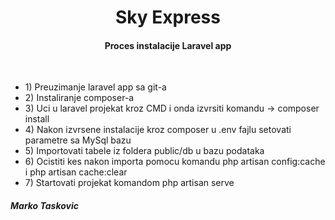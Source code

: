 <h1 align="center">Sky Express</h1>
<h4 align="center">Proces instalacije Laravel app</h4>
<br>
<ul>
    <li>1) Preuzimanje laravel app sa git-a</li>
    <li>2) Instaliranje composer-a</li>
    <li>3) Uci u laravel projekat kroz CMD i onda izvrsiti komandu -> composer install</li>
    <li>4) Nakon izvrsene instalacije kroz composer u .env fajlu setovati parametre sa MySql bazu</li>
    <li>5) Importovati tabele iz foldera public/db u bazu podataka</li>
    <li>6) Ocistiti kes nakon importa pomocu komandu php artisan config:cache i php artisan cache:clear</li>
    <li>7) Startovati projekat komandom php artisan serve</li>
</ul>


<h5><b>Marko Taskovic</b></h5>

